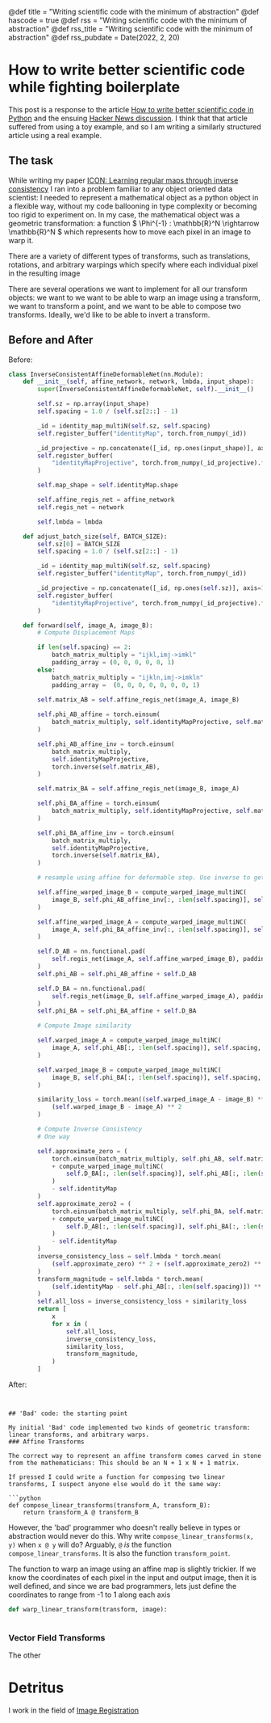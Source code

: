 @def title = "Writing scientific code with the minimum of abstraction"
@def hascode = true
@def rss = "Writing scientific code with the minimum of abstraction"
@def rss_title = "Writing scientific code with the minimum of abstraction"
@def rss_pubdate = Date(2022, 2, 20)


# How to write better scientific code while fighting boilerplate

This post is a response to the article [How to write better scientific code in Python](https://zerowithdot.com/improve-data-science-code/) and the ensuing [Hacker News discussion](https://news.ycombinator.com/item?id=30397485).
I think that that article suffered from using a toy example, and so I am writing a similarly structured article using a real example.

## The task

While writing my paper [ICON: Learning regular maps through inverse consistency](https://arxiv.org/abs/2105.04459) I ran into a problem familiar to any object oriented data scientist: I needed to represent a mathematical object as a python object in a flexible way,
without my code ballooning in type complexity or becoming too rigid to experiment on. In my case, the mathematical object was a geometric transformation: a function $ \Phi^{-1} : \mathbb{R}^N \rightarrow \mathbb{R}^N $ which represents how to move each pixel in an image to warp it. 

There are a variety of different types of transforms, such as translations, rotations, and arbitrary warpings which specify where each individual pixel in the resulting image 

There are several operations we want to implement for all our transform objects: we want to we want to be able to warp an image using a transform, we want to transform a point, and we want to be able to compose two transforms. Ideally, we'd like to be able to invert a transform.

## Before and After

Before:

```python
class InverseConsistentAffineDeformableNet(nn.Module):
    def __init__(self, affine_network, network, lmbda, input_shape):
        super(InverseConsistentAffineDeformableNet, self).__init__()

        self.sz = np.array(input_shape)
        self.spacing = 1.0 / (self.sz[2::] - 1)

        _id = identity_map_multiN(self.sz, self.spacing)
        self.register_buffer("identityMap", torch.from_numpy(_id))

        _id_projective = np.concatenate([_id, np.ones(input_shape)], axis=1)
        self.register_buffer(
            "identityMapProjective", torch.from_numpy(_id_projective).float()
        )

        self.map_shape = self.identityMap.shape

        self.affine_regis_net = affine_network
        self.regis_net = network

        self.lmbda = lmbda

    def adjust_batch_size(self, BATCH_SIZE):
        self.sz[0] = BATCH_SIZE
        self.spacing = 1.0 / (self.sz[2::] - 1)

        _id = identity_map_multiN(self.sz, self.spacing)
        self.register_buffer("identityMap", torch.from_numpy(_id))

        _id_projective = np.concatenate([_id, np.ones(self.sz)], axis=1)
        self.register_buffer(
            "identityMapProjective", torch.from_numpy(_id_projective).float()
        )

    def forward(self, image_A, image_B):
        # Compute Displacement Maps

        if len(self.spacing) == 2:
            batch_matrix_multiply = "ijkl,imj->imkl"
            padding_array = (0, 0, 0, 0, 0, 1)
        else:
            batch_matrix_multiply = "ijkln,imj->imkln"
            padding_array =  (0, 0, 0, 0, 0, 0, 0, 1)
        
        self.matrix_AB = self.affine_regis_net(image_A, image_B)

        self.phi_AB_affine = torch.einsum(
            batch_matrix_multiply, self.identityMapProjective, self.matrix_AB
        )

        self.phi_AB_affine_inv = torch.einsum(
            batch_matrix_multiply,
            self.identityMapProjective,
            torch.inverse(self.matrix_AB),
        )

        self.matrix_BA = self.affine_regis_net(image_B, image_A)

        self.phi_BA_affine = torch.einsum(
            batch_matrix_multiply, self.identityMapProjective, self.matrix_BA
        )

        self.phi_BA_affine_inv = torch.einsum(
            batch_matrix_multiply,
            self.identityMapProjective,
            torch.inverse(self.matrix_BA),
        )

        # resample using affine for deformable step. Use inverse to get residue in correct coordinate space

        self.affine_warped_image_B = compute_warped_image_multiNC(
            image_B, self.phi_AB_affine_inv[:, :len(self.spacing)], self.spacing, 1
        )

        self.affine_warped_image_A = compute_warped_image_multiNC(
            image_A, self.phi_BA_affine_inv[:, :len(self.spacing)], self.spacing, 1
        )

        self.D_AB = nn.functional.pad(
            self.regis_net(image_A, self.affine_warped_image_B), padding_array
        )
        self.phi_AB = self.phi_AB_affine + self.D_AB

        self.D_BA = nn.functional.pad(
            self.regis_net(image_B, self.affine_warped_image_A), padding_array
        )
        self.phi_BA = self.phi_BA_affine + self.D_BA

        # Compute Image similarity

        self.warped_image_A = compute_warped_image_multiNC(
            image_A, self.phi_AB[:, :len(self.spacing)], self.spacing, 1
        )

        self.warped_image_B = compute_warped_image_multiNC(
            image_B, self.phi_BA[:, :len(self.spacing)], self.spacing, 1
        )

        similarity_loss = torch.mean((self.warped_image_A - image_B) ** 2) + torch.mean(
            (self.warped_image_B - image_A) ** 2
        )

        # Compute Inverse Consistency
        # One way

        self.approximate_zero = (
            torch.einsum(batch_matrix_multiply, self.phi_AB, self.matrix_BA)[:, :len(self.spacing)]
            + compute_warped_image_multiNC(
                self.D_BA[:, :len(self.spacing)], self.phi_AB[:, :len(self.spacing)], self.spacing, 1
            )
            - self.identityMap
        )
        self.approximate_zero2 = (
            torch.einsum(batch_matrix_multiply, self.phi_BA, self.matrix_AB)[:, :len(self.spacing)]
            + compute_warped_image_multiNC(
                self.D_AB[:, :len(self.spacing)], self.phi_BA[:, :len(self.spacing)], self.spacing, 1
            )
            - self.identityMap
        )
        inverse_consistency_loss = self.lmbda * torch.mean(
            (self.approximate_zero) ** 2 + (self.approximate_zero2) ** 2
        )
        transform_magnitude = self.lmbda * torch.mean(
            (self.identityMap - self.phi_AB[:, :len(self.spacing)]) ** 2
        )
        self.all_loss = inverse_consistency_loss + similarity_loss
        return [
            x
            for x in (
                self.all_loss,
                inverse_consistency_loss,
                similarity_loss,
                transform_magnitude,
            )
        ]
```

After:
```


## 'Bad' code: the starting point

My initial 'Bad' code implemented two kinds of geometric transform: linear transforms, and arbitrary warps. 
### Affine Transforms

The correct way to represent an affine transform comes carved in stone from the mathematicians: This should be an N + 1 x N + 1 matrix.

If pressed I could write a function for composing two linear transforms, I suspect anyone else would do it the same way:

```python
def compose_linear_transforms(transform_A, transform_B):
    return transform_A @ transform_B
```

However, the 'bad' programmer who doesn't really believe in types or abstraction would never do this. Why write `compose_linear_transforms(x, y)` when `x @ y` will do? 
Arguably, `@`  _is_ the function `compose_linear_transforms`. It is also the function `transform_point`.  

The function to warp an image using an affine map is slightly trickier. If we know the coordinates of each pixel in the input and output image, then it is well defined, and since we are bad programmers, lets just define the coordinates to range from -1 to 1 along each axis

```python
def warp_linear_transform(transform, image):
    
```



### Vector Field Transforms

The other 



# Detritus

I work in the field of [Image Registration](https://en.wikipedia.org/wiki/Image_registration) 


